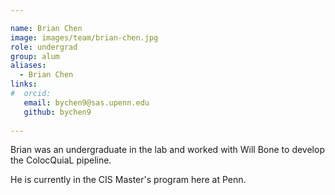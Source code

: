 ```yaml
---

name: Brian Chen
image: images/team/brian-chen.jpg
role: undergrad
group: alum
aliases:
  - Brian Chen
links:
#  orcid: 
   email: bychen9@sas.upenn.edu
   github: bychen9
 
---
```


Brian was an undergraduate in the lab and worked with Will Bone to develop the ColocQuiaL pipeline. 

He is currently in the CIS Master's program here at Penn.
